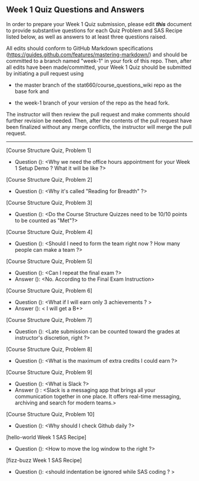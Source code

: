 ## Week 1 Quiz Questions and Answers

In order to prepare your Week 1 Quiz submission, please edit ***this*** document to provide substantive questions for each Quiz Problem and SAS Recipe listed below, as well as answers to at least three questions raised.

All edits should conform to GitHub Markdown specifications (https://guides.github.com/features/mastering-markdown/) and should be committed to a branch named "week-1" in your fork of this repo. Then, after all edits have been made/committed, your Week 1 Quiz should be submitted by initiating a pull request using

- the master branch of the stat660/course_questions_wiki repo as the base fork and

- the week-1 branch of your version of the repo as the head fork.

The instructor will then review the pull request and make comments should further revision be needed. Then, after the contents of the pull request have been finalized without any merge conflicts, the instructor will merge the pull request.



********************************************************************************





[Course Structure Quiz, Problem 1]
* Question (<anguyen152-stat660>): <Why we need the office hours appointment for your Week 1 Setup Demo ? What it will be like ?>

[Course Structure Quiz, Problem 2]
* Question (<anguyen152-stat660>): <Why it's called "Reading for Breadth" ?>

[Course Structure Quiz, Problem 3]
* Question (<anguyen152-stat660>): <Do the Course Structure Quizzes need to be 10/10 points to be counted as "Met"?>

[Course Structure Quiz, Problem 4]
* Question (<anguyen152-stat660>): <Should I need to form the team right now ? How many people can make a team ?>

[Course Structure Quiz, Problem 5]
* Question (<anguyen152-stat660>): <Can I repeat the final exam ?>
* Answer (<anguyen152-stat660>): <No. According to the Final Exam Instruction>

[Course Structure Quiz, Problem 6]
* Question (<anguyen152-stat660>): <What if I will earn only 3 achievements ? >
* Answer (<anguyen152-stat660>): < I will get a B+>

[Course Structure Quiz, Problem 7]
* Question (<anguyen152-stat660>): <Late submission can be counted toward the grades at instructor's discretion, right ?>

[Course Structure Quiz, Problem 8]
* Question (<anguyen152-stat660>): <What is the maximum of extra credits I could earn ?>

[Course Structure Quiz, Problem 9]
* Question (<anguyen152-stat660>): <What is Slack ?> 
* Answer (<anguyen152-stat660>) : <Slack is a messaging app that brings all your communication together in one place. It offers real-time messaging, archiving and search for modern teams.>

[Course Structure Quiz, Problem 10]
* Question (<anguyen152-stat660>): <Why should I check Github daily ?>

[hello-world Week 1 SAS Recipe]
* Question (<anguyen152-stat660>): <How to move the log window to the right ?>

[fizz-buzz Week 1 SAS Recipe]
* Question (<anguyen152-stat660>): <should indentation be ignored while SAS coding ? > 
